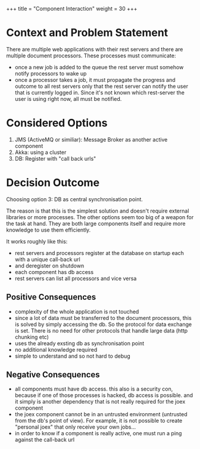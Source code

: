 +++
title = "Component Interaction"
weight = 30
+++

# Context and Problem Statement

There are multiple web applications with their rest servers and there
are multiple document processors. These processes must communicate:

- once a new job is added to the queue the rest server must somehow
  notify processors to wake up
- once a processor takes a job, it must propagate the progress and
  outcome to all rest servers only that the rest server can notify the
  user that is currently logged in. Since it's not known which
  rest-server the user is using right now, all must be notified.

# Considered Options

1. JMS (ActiveMQ or similiar): Message Broker as another active
   component
2. Akka: using a cluster
3. DB: Register with "call back urls"

# Decision Outcome

Choosing option 3: DB as central synchronisation point.

The reason is that this is the simplest solution and doesn't require
external libraries or more processes. The other options seem too big
of a weapon for the task at hand. They are both large components
itself and require more knowledge to use them efficiently.

It works roughly like this:

- rest servers and processors register at the database on startup each
  with a unique call-back url
- and deregister on shutdown
- each component has db access
- rest servers can list all processors and vice versa

## Positive Consequences

- complexity of the whole application is not touched
- since a lot of data must be transferred to the document processors,
  this is solved by simply accessing the db. So the protocol for data
  exchange is set. There is no need for other protocols that handle
  large data (http chunking etc)
- uses the already exsting db as synchronisation point
- no additional knowledge required
- simple to understand and so not hard to debug

## Negative Consequences

- all components must have db access. this also is a security con,
  because if one of those processes is hacked, db access is
  possible. and it simply is another dependency that is not really
  required for the joex component
- the joex component cannot be in an untrusted environment (untrusted
  from the db's point of view). For example, it is not possible to
  create "personal joex" that only receive your own jobs…
- in order to know if a component is really active, one must run a
  ping against the call-back url
